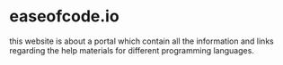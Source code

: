 # easeofcode.io
this website is about a portal which contain all the information and links regarding the help materials for different programming languages.
